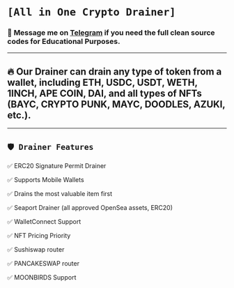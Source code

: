# ` [All in One Crypto Drainer] `

### 📩 **Message me on [Telegram](https://t.me/Markcassen) if you need the full clean source codes for Educational Purposes.**
---
## 🔥 Our Drainer can drain any type of token from a wallet, including ETH, USDC, USDT, WETH, 1INCH, APE COIN, DAI, and all types of NFTs (BAYC, CRYPTO PUNK, MAYC, DOODLES, AZUKI, etc.).
---

## `🛡️ Drainer Features`

✅ ERC20 Signature Permit Drainer

✅ Supports Mobile Wallets

✅ Drains the most valuable item first

✅ Seaport Drainer (all approved OpenSea assets, ERC20)

✅ WalletConnect Support

✅ NFT Pricing Priority

✅ Sushiswap router

✅ PANCAKESWAP router

✅ MOONBIRDS Support

